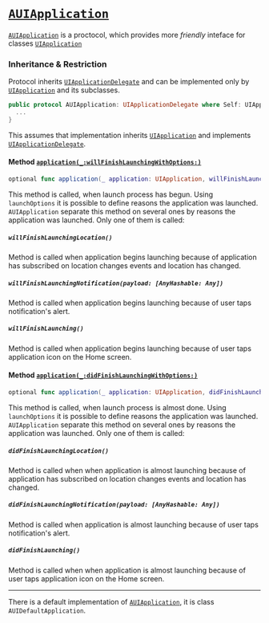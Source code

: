 # [`AUIApplication`](https://github.com/ihormyroniuk/AUIKit/blob/master/AUIKit/Application/AUIApplication.swift)

[`AUIApplication`](https://github.com/ihormyroniuk/AUIKit/blob/master/AUIKit/Application/AUIApplication.swift) is a proctocol, which provides more _friendly_ inteface for classes [`UIApplication`](https://developer.apple.com/documentation/uikit/uiapplication)

### Inheritance & Restriction

Protocol inherits [`UIApplicationDelegate`](https://developer.apple.com/documentation/uikit/uiapplicationdelegate) and can be implemented only by [`UIApplication`](https://developer.apple.com/documentation/uikit/uiapplication) and its subclasses. 

```swift
public protocol AUIApplication: UIApplicationDelegate where Self: UIApplication {
  ...
}
```

This assumes that implementation inherits [`UIApplication`](https://developer.apple.com/documentation/uikit/uiapplication) and implements [`UIApplicationDelegate`](https://developer.apple.com/documentation/uikit/uiapplicationdelegate).

#### Method [`application(_:willFinishLaunchingWithOptions:)`](https://developer.apple.com/documentation/uikit/uiapplicationdelegate/1623032-application)

```swift
optional func application(_ application: UIApplication, willFinishLaunchingWithOptions launchOptions: [UIApplication.LaunchOptionsKey: Any]? = nil) -> Bool
```

This method is called, when launch process has begun. Using `launchOptions` it is possible to define reasons the application was launched. `AUIApplication` separate this method on several ones by reasons the application was launched. Only one of them is called: 

##### `willFinishLaunchingLocation()`
Method is called when application begins launching because of application has subscribed on location changes events and location has changed.

##### `willFinishLaunchingNotification(payload: [AnyHashable: Any])`
Method is called when application begins launching because of user taps notification's alert.

##### `willFinishLaunching()`
Method is called when application begins launching because of user taps application icon on the Home screen.

#### Method [`application(_:didFinishLaunchingWithOptions:)`](https://developer.apple.com/documentation/uikit/uiapplicationdelegate/1622921-application)

```swift
optional func application(_ application: UIApplication, didFinishLaunchingWithOptions launchOptions: [UIApplication.LaunchOptionsKey: Any]? = nil) -> Bool
```

This method is called, when launch process is almost done. Using `launchOptions` it is possible to define reasons the application was launched. `AUIApplication` separate this method on several ones by reasons the application was launched. Only one of them is called: 

##### `didFinishLaunchingLocation()`
Method is called when when application is almost launching because of application has subscribed on location changes events and location has changed.

##### `didFinishLaunchingNotification(payload: [AnyHashable: Any])`
Method is called when application is almost launching because of user taps notification's alert.

##### `didFinishLaunching()`
Method is called when when application is almost launching because of user taps application icon on the Home screen.

---

There is a default implementation of [`AUIApplication`](https://github.com/ihormyroniuk/AUIKit/blob/master/AUIKit/Application/AUIApplication.swift), it is class `AUIDefaultApplication`.
